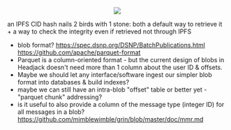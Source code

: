 <div style="text-align: center;">
    <img src="https://png.pngitem.com/pimgs/s/207-2073499_translate-platform-from-english-to-spanish-work-in.png">
</div>


an IPFS CID hash nails 2 birds with 1 stone: both a default way to retrieve it + a way to check the integrity even if retrieved not through IPFS


- blob format?
https://spec.dsnp.org/DSNP/BatchPublications.html
https://github.com/apache/parquet-format
- Parquet is a column-oriented format - but the current design of blobs in Headjack doesn't need more than 1 column about the user ID & offsets.
- Maybe we should let any interface/software ingest our simpler blob format into databases & build indexes?
- maybe we can still have an intra-blob "offset" table or better yet - "parquet chunk" addressing?
- is it useful to also provide a column of the message type (integer ID) for all messages in a blob?
https://github.com/mimblewimble/grin/blob/master/doc/mmr.md

